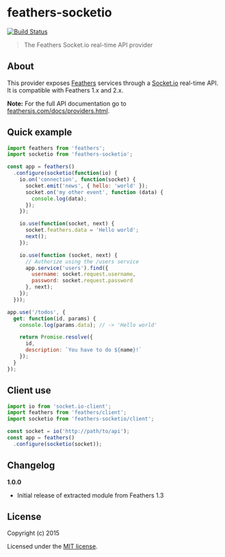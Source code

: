 # feathers-socketio

[![Build Status](https://travis-ci.org/feathersjs/feathers-socketio.png?branch=master)](https://travis-ci.org/feathersjs/feathers-socketio)

> The Feathers Socket.io real-time API provider

## About

This provider exposes [Feathers](http://feathersjs.com) services through a [Socket.io](http://socket.io/) real-time API. It is compatible with Feathers 1.x and 2.x.

__Note:__ For the full API documentation go to [feathersjs.com/docs/providers.html](http://feathersjs.com/docs/providers.html).

## Quick example

```js
import feathers from 'feathers';
import socketio from 'feathers-socketio';

const app = feathers()
  .configure(socketio(function(io) {
    io.on('connection', function(socket) {
      socket.emit('news', { hello: 'world' });
      socket.on('my other event', function (data) {
        console.log(data);
      });
    });

    io.use(function(socket, next) {
      socket.feathers.data = 'Hello world';
      next();
    });

    io.use(function (socket, next) {
      // Authorize using the /users service
      app.service('users').find({
        username: socket.request.username,
        password: socket.request.password
      }, next);
    });
  }));

app.use('/todos', {
  get: function(id, params) {
    console.log(params.data); // -> 'Hello world'

    return Promise.resolve({
      id,
      description: `You have to do ${name}!`
    });
  }
});
```

## Client use

```js
import io from 'socket.io-client';
import feathers from 'feathers/client';
import socketio from 'feathers-socketio/client';

const socket = io('http://path/to/api');
const app = feathers()
  .configure(socketio(socket));
```

## Changelog

__1.0.0__

- Initial release of extracted module from Feathers 1.3

## License

Copyright (c) 2015

Licensed under the [MIT license](LICENSE).
